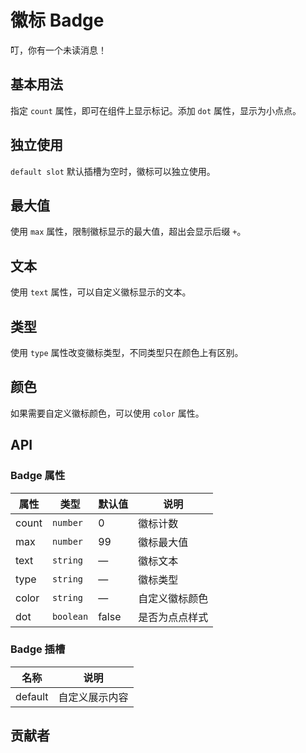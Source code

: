 # 徽标 Badge
叮，你有一个未读消息！


## 基本用法
指定 `count` 属性，即可在组件上显示标记。添加 `dot` 属性，显示为小点点。
<demo src="./src/badge/basic.vue"/>


## 独立使用
`default slot` 默认插槽为空时，徽标可以独立使用。
<demo src="./src/badge/alone.vue"/>


## 最大值
使用 `max` 属性，限制徽标显示的最大值，超出会显示后缀 `+`。
<demo src="./src/badge/max.vue"/>


## 文本
使用 `text` 属性，可以自定义徽标显示的文本。
<demo src="./src/badge/text.vue"/>


## 类型
使用 `type` 属性改变徽标类型，不同类型只在颜色上有区别。
<demo src="./src/badge/type.vue"/>


## 颜色
如果需要自定义徽标颜色，可以使用 `color` 属性。
<demo src="./src/badge/color.vue"/>



## API
### Badge 属性
| 属性 | 类型 | 默认值 | 说明 |
| --- | --- | --- | --- |
| count | `number` | 0 | 徽标计数 |
| max | `number` | 99 | 徽标最大值 |
| text | `string` | — | 徽标文本 |
| type | `string` | — | 徽标类型 |
| color | `string` | — | 自定义徽标颜色 |
| dot | `boolean` | false | 是否为点点样式 |

### Badge 插槽
| 名称 | 说明 |
| --- | --- |
| default | 自定义展示内容 |


## 贡献者
<member></member>